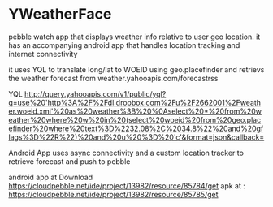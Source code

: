 YWeatherFace
============


pebble watch app that displays weather info relative to user geo location.
it has an accompanying android app that handles location tracking and internet connectivity

it uses YQL to translate long/lat to WOEID using geo.placefinder
and retrievs the weather forecast from weather.yahooapis.com/forecastrss

YQL
http://query.yahooapis.com/v1/public/yql?q=use%20'http%3A%2F%2Fdl.dropbox.com%2Fu%2F2662001%2Fweather.woeid.xml'%20as%20weather%3B%20%0Aselect%20*%20from%20weather%20where%20w%20in%20(select%20woeid%20from%20geo.placefinder%20where%20text%3D%2232.08%2C%2034.8%22%20and%20gflags%3D%22R%22)%20and%20u%20%3D%20'c'&format=json&callback=

Android App uses async connectivity and a custom location tracker to retrieve forecast
and push to pebble



android app at Download https://cloudpebble.net/ide/project/13982/resource/85784/get
apk at : https://cloudpebble.net/ide/project/13982/resource/85785/get


